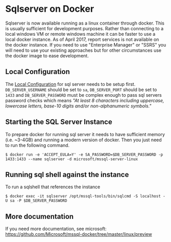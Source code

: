 # Sqlserver on Docker

Sqlserver is now available running as a linux container through docker. This is usually sufficient for
development purposes. Rather than connecting to a local windows VM or remote windows machine it can be faster
to use a local docker instance. As of April 2017, report services is not available on the docker instance.
If you need to use "Enterprise Manager" or "SSRS" you will need to use your existing approaches but for other
circumstances use the docker image to ease development.

## Local Configuration

The [Local Configuration](LocalConfiguration.md) for sql server needs to be setup first. `DB_SERVER_USERNAME`
should be set to `sa`, `DB_SERVER_PORT` should be set to `1433` and `DB_SERVER_PASSWORD` must be complex
enough to pass sql servers password checks which means _"At least 8 characters including uppercase, lowercase
letters, base-10 digits and/or non-alphanumeric symbols."_

## Starting the SQL Server Instance

To prepare docker for running sql server it needs to have sufficient memory (i.e. ~3-4GB) and running a modern
version of docker. Then you just need to run the following command.

    $ docker run -e 'ACCEPT_EULA=Y' -e SA_PASSWORD=$DB_SERVER_PASSWORD -p 1433:1433 --name sqlserver -d microsoft/mssql-server-linux

## Running sql shell against the instance

To run a sqlshell that references the instance

    $ docker exec -it sqlserver /opt/mssql-tools/bin/sqlcmd -S localhost -U sa -P $DB_SERVER_PASSWORD
    
## More documentation

If you need more documentation, see microsoft: https://github.com/Microsoft/mssql-docker/tree/master/linux/preview
